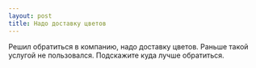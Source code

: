 ```yaml
---
layout: post 
title: Надо доставку цветов 
--- 
```

Решил обратиться в компанию, надо доставку цветов. Раньше такой услугой не пользовался. Подскажите куда лучше обратиться.